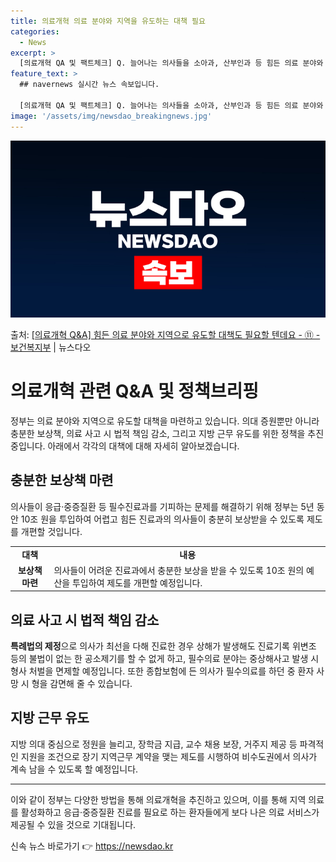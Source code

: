```yaml
---
title: 의료개혁 의료 분야와 지역을 유도하는 대책 필요
categories:
  - News
excerpt: >
  [의료개혁 QA 및 팩트체크] Q. 늘어나는 의사들을 소아과, 산부인과 등 힘든 의료 분야와 지역으로 유도할…
feature_text: >
  ## navernews 실시간 뉴스 속보입니다.

  [의료개혁 QA 및 팩트체크] Q. 늘어나는 의사들을 소아과, 산부인과 등 힘든 의료 분야와 지역으로 유도할…
image: '/assets/img/newsdao_breakingnews.jpg'
---
```


![뉴스다오 속보](/assets/img/newsdao_breakingnews.jpg)

<p>출처: <a href="https://newsdao.kr/3438" rel="dofollow">[의료개혁 Q&A] 힘든 의료 분야와 지역으로 유도할 대책도 필요할 텐데요 - ⑪ - 보건복지부</a> | 뉴스다오</p>

<h1>의료개혁 관련 Q&A 및 정책브리핑</h1>
<p data-ke-size="size16">정부는 의료 분야와 지역으로 유도할 대책을 마련하고 있습니다. 의대 증원뿐만 아니라 충분한 보상책, 의료 사고 시 법적 책임 감소, 그리고 지방 근무 유도를 위한 정책을 추진 중입니다. 아래에서 각각의 대책에 대해 자세히 알아보겠습니다.</p>

<h2>충분한 보상책 마련</h2>
<p data-ke-size="size16">의사들이 응급·중증질환 등 필수진료과를 기피하는 문제를 해결하기 위해 정부는 5년 동안 10조 원을 투입하여 어렵고 힘든 진료과의 의사들이 충분히 보상받을 수 있도록 제도를 개편할 것입니다.</p>

<table>
  <tr>
    <td style="text-align: center; height: 17px;"><b>대책</b></td>
    <td style="text-align: center; height: 17px;"><b>내용</b></td>
  </tr>
  <tr>
    <td style="text-align: center; height: 17px;"><b>보상책 마련</b></td>
    <td>의사들이 어려운 진료과에서 충분한 보상을 받을 수 있도록 10조 원의 예산을 투입하여 제도를 개편할 예정입니다.</td>
  </tr>
</table>
  
<h2>의료 사고 시 법적 책임 감소</h2>
<p data-ke-size="size16"><b>특례법의 제정</b>으로 의사가 최선을 다해 진료한 경우 상해가 발생해도 진료기록 위변조 등의 불법이 없는 한 공소제기를 할 수 없게 하고, 필수의료 분야는 중상해사고 발생 시 형사 처벌을 면제할 예정입니다. 또한 종합보험에 든 의사가 필수의료를 하던 중 환자 사망 시 형을 감면해 줄 수 있습니다.</p>

<h2>지방 근무 유도</h2>
<p data-ke-size="size16">지방 의대 중심으로 정원을 늘리고, 장학금 지급, 교수 채용 보장, 거주지 제공 등 파격적인 지원을 조건으로 장기 지역근무 계약을 맺는 제도를 시행하여 비수도권에서 의사가 계속 남을 수 있도록 할 예정입니다.</p>

<hr>

<p data-ke-size="size16">이와 같이 정부는 다양한 방법을 통해 의료개혁을 추진하고 있으며, 이를 통해 지역 의료를 활성화하고 응급·중증질환 진료를 필요로 하는 환자들에게 보다 나은 의료 서비스가 제공될 수 있을 것으로 기대됩니다.</p> 

신속 뉴스 바로가기 👉 <a href="https://newsdao.kr" rel="dofollow">https://newsdao.kr</a>


